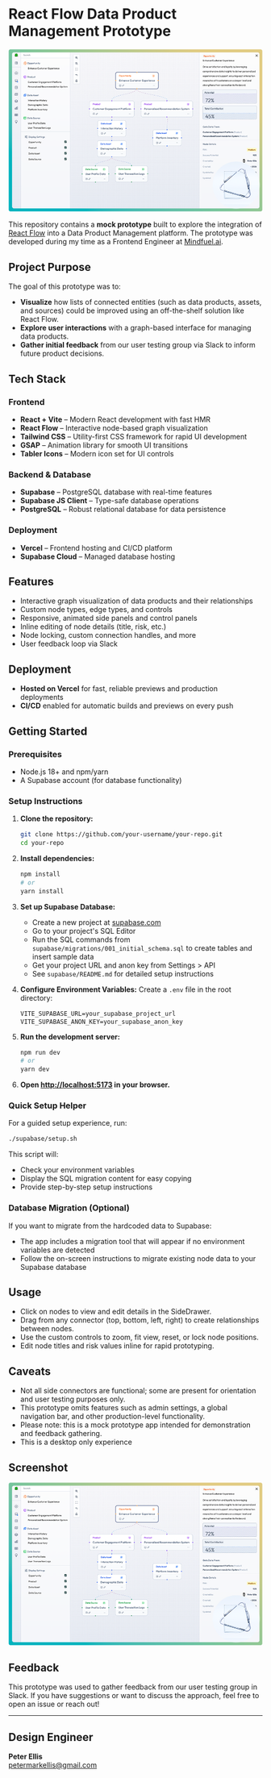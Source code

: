 # React Flow Data Product Management Prototype

![Screenshot of the Prototype](./screenshot.png)

This repository contains a **mock prototype** built to explore the integration of [React Flow](https://reactflow.dev/) into a Data Product Management platform. The prototype was developed during my time as a Frontend Engineer at [Mindfuel.ai](https://mindfuel.ai).

## Project Purpose

The goal of this prototype was to:

- **Visualize** how lists of connected entities (such as data products, assets, and sources) could be improved using an off-the-shelf solution like React Flow.
- **Explore user interactions** with a graph-based interface for managing data products.
- **Gather initial feedback** from our user testing group via Slack to inform future product decisions.

## Tech Stack

### Frontend
- **React + Vite** – Modern React development with fast HMR
- **React Flow** – Interactive node-based graph visualization  
- **Tailwind CSS** – Utility-first CSS framework for rapid UI development
- **GSAP** – Animation library for smooth UI transitions
- **Tabler Icons** – Modern icon set for UI controls

### Backend & Database
- **Supabase** – PostgreSQL database with real-time features
- **Supabase JS Client** – Type-safe database operations
- **PostgreSQL** – Robust relational database for data persistence

### Deployment
- **Vercel** – Frontend hosting and CI/CD platform
- **Supabase Cloud** – Managed database hosting

## Features

- Interactive graph visualization of data products and their relationships
- Custom node types, edge types, and controls
- Responsive, animated side panels and control panels
- Inline editing of node details (title, risk, etc.)
- Node locking, custom connection handles, and more
- User feedback loop via Slack

## Deployment

- **Hosted on Vercel** for fast, reliable previews and production deployments
- **CI/CD** enabled for automatic builds and previews on every push

## Getting Started

### Prerequisites
- Node.js 18+ and npm/yarn
- A Supabase account (for database functionality)

### Setup Instructions

1. **Clone the repository:**
   ```bash
   git clone https://github.com/your-username/your-repo.git
   cd your-repo
   ```

2. **Install dependencies:**
   ```bash
   npm install
   # or
   yarn install
   ```

3. **Set up Supabase Database:**
   - Create a new project at [supabase.com](https://supabase.com)
   - Go to your project's SQL Editor
   - Run the SQL commands from `supabase/migrations/001_initial_schema.sql` to create tables and insert sample data
   - Get your project URL and anon key from Settings > API
   - See `supabase/README.md` for detailed setup instructions

4. **Configure Environment Variables:**
   Create a `.env` file in the root directory:
   ```env
   VITE_SUPABASE_URL=your_supabase_project_url
   VITE_SUPABASE_ANON_KEY=your_supabase_anon_key
   ```

5. **Run the development server:**
   ```bash
   npm run dev
   # or
   yarn dev
   ```

6. **Open [http://localhost:5173](http://localhost:5173) in your browser.**

### Quick Setup Helper
For a guided setup experience, run:
```bash
./supabase/setup.sh
```

This script will:
- Check your environment variables
- Display the SQL migration content for easy copying
- Provide step-by-step setup instructions

### Database Migration (Optional)
If you want to migrate from the hardcoded data to Supabase:
- The app includes a migration tool that will appear if no environment variables are detected
- Follow the on-screen instructions to migrate existing node data to your Supabase database

## Usage

- Click on nodes to view and edit details in the SideDrawer.
- Drag from any connector (top, bottom, left, right) to create relationships between nodes.
- Use the custom controls to zoom, fit view, reset, or lock node positions.
- Edit node titles and risk values inline for rapid prototyping.

## Caveats

- Not all side connectors are functional; some are present for orientation and user testing purposes only.
- This prototype omits features such as admin settings, a global navigation bar, and other production-level functionality.
- Please note: this is a mock prototype app intended for demonstration and feedback gathering.
- This is a desktop only experience

## Screenshot

![Screenshot of the Prototype](./screenshot.png)

## Feedback

This prototype was used to gather feedback from our user testing group in Slack. If you have suggestions or want to discuss the approach, feel free to open an issue or reach out!

---

## Design Engineer

**Peter Ellis**  
[petermarkellis@gmail.com](mailto:petermarkellis@gmail.com)
